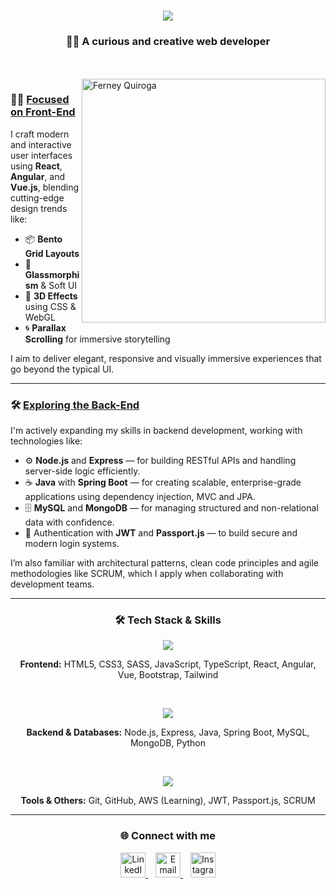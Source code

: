 <h1 align="center">
  <a href="https://git.io/typing-svg">
    <img src="https://readme-typing-svg.herokuapp.com/?font=Righteous&size=35&center=true&vCenter=true&width=500&height=70&duration=4000&lines=Hi+👋🏼,+I'm+Ferney+Quiroga!" />
  </a>
</h1>

<h3 align="center">👨‍💻 A curious and creative web developer</h3>

<br/>
<br/>
<img align="right" src="https://github.com/Ferny1011/Ferny1011/blob/main/ferneyQ.gif?raw=true" width="390" alt="Ferney Quiroga" />


<h3>👨‍🎨 <u>Focused on Front-End</u></h3>
<p>
  I craft modern and interactive user interfaces using <strong>React</strong>, <strong>Angular</strong>, and <strong>Vue.js</strong>, blending cutting-edge design trends like:
</p>

<ul>
  <li>📦 <strong>Bento Grid Layouts</strong></li>
  <li>🧊 <strong>Glassmorphism</strong> & Soft UI</li>
  <li>🌌 <strong>3D Effects</strong> using CSS & WebGL</li>
  <li>🌀 <strong>Parallax Scrolling</strong> for immersive storytelling</li>
</ul>

<p>
  I aim to deliver elegant, responsive and visually immersive experiences that go beyond the typical UI.
</p>

<hr>

<h3>🛠️ <u>Exploring the Back-End</u></h3>
<p>
  I'm actively expanding my skills in backend development, working with technologies like:
</p>

<ul>
  <li>⚙️ <strong>Node.js</strong> and <strong>Express</strong> — for building RESTful APIs and handling server-side logic efficiently.</li>
  <li>☕ <strong>Java</strong> with <strong>Spring Boot</strong> — for creating scalable, enterprise-grade applications using dependency injection, MVC and JPA.</li>
  <li>🗄️ <strong>MySQL</strong> and <strong>MongoDB</strong> — for managing structured and non-relational data with confidence.</li>
  <li>🔐 Authentication with <strong>JWT</strong> and <strong>Passport.js</strong> — to build secure and modern login systems.</li>
</ul>

<p>
  I’m also familiar with architectural patterns, clean code principles and agile methodologies like SCRUM, which I apply when collaborating with development teams.
</p>

<hr>

<h3 align="center">🛠️ Tech Stack & Skills</h3>

<p align="center">
  <img src="https://skillicons.dev/icons?i=html,css,sass,bootstrap,tailwind,js,ts,react,angular,vue" />
</p>
<p align="center">
  <strong>Frontend:</strong> HTML5, CSS3, SASS, JavaScript, TypeScript, React, Angular, Vue, Bootstrap, Tailwind
</p>

<br/>

<p align="center">
  <img src="https://skillicons.dev/icons?i=nodejs,express,java,spring,mysql,mongodb,python" />
</p>
<p align="center">
  <strong>Backend & Databases:</strong> Node.js, Express, Java, Spring Boot, MySQL, MongoDB, Python
</p>

<br/>

<p align="center">
  <img src="https://skillicons.dev/icons?i=git,github,aws" />
</p>
<p align="center">
  <strong>Tools & Others:</strong> Git, GitHub, AWS (Learning), JWT, Passport.js, SCRUM
</p>

<hr>

<h3 align="center">🌐 Connect with me</h3>

<p align="center">
  <a href="https://www.linkedin.com/in/ferneyquiroga-webdeveloper" target="_blank">
    <img src="https://img.icons8.com/ios-filled/50/1DA1F2/linkedin.png" width="40" alt="LinkedIn" />
  </a>
  &nbsp;&nbsp;
  <a href="mailto:fer-ney1011@outlook.com">
    <img src="https://img.icons8.com/ios-filled/50/1DA1F2/secured-letter.png" width="40" alt="Email" />
  </a>
  &nbsp;&nbsp;
  <a href="https://www.instagram.com/ferq1011/" target="_blank">
    <img src="https://img.icons8.com/ios-filled/50/1DA1F2/instagram-new--v1.png" width="40" alt="Instagram" />
  </a>
</p>
